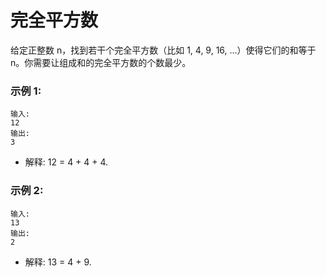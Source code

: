 # 完全平方数

给定正整数 n，找到若干个完全平方数（比如 1, 4, 9, 16, ...）使得它们的和等于 n。你需要让组成和的完全平方数的个数最少。

### 示例 1:
```
输入:
12
输出: 
3
```
+ 解释: 
12 = 4 + 4 + 4.
### 示例 2:
```
输入:
13
输出: 
2
```
+ 解释: 
13 = 4 + 9.
